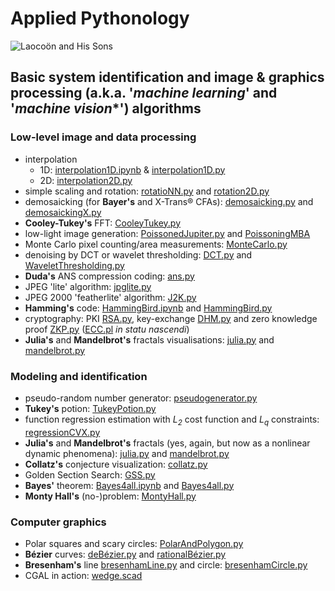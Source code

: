 # Applied Pythonology
![Laocoön and His Sons](https://upload.wikimedia.org/wikipedia/commons/thumb/1/17/Laocoon_Pio-Clementino_Inv1059-1064-1067.jpg/250px-Laocoon_Pio-Clementino_Inv1059-1064-1067.jpg)
## Basic system identification and image & graphics processing (a.k.a. '*machine learning*' and '*machine vision**') algorithms
### Low-level image and data processing
- interpolation
  - 1D: [interpolation1D.ipynb](./interpolation1D.ipynb) & [interpolation1D.py](./interpolation1D.py)
  - 2D: [interpolation2D.py](./interpolation2D.py)
- simple scaling and rotation: [rotatioNN.py](./rotatioNN.py) and [rotation2D.py](./rotation2D.py)
- demosaicking (for **Bayer's** and X-Trans® CFAs): [demosaicking.py](./demosaicking.py) and [demosaickingX.py](./demosaickingX.py)
- **Cooley-Tukey's** FFT: [CooleyTukey.py](./CooleyTukey.py)
- low-light image generation: [PoissonedJupiter.py](./PoissonedJupiter.py) and [PoissoningMBA](./PoissoningMBA)
- Monte Carlo pixel counting/area measurements: [MonteCarlo.py](./MonteCarlo.py)
- denoising by DCT or wavelet thresholding: [DCT.py](./dct.py) and [WaveletThresholding.py](./WaveletThresholding.py)
- **Duda's** ANS compression coding: [ans.py](./ans.py)
- JPEG 'lite' algorithm: [jpglite.py](./jpglite.py)
- JPEG 2000 'featherlite' algorithm: [J2K.py](./J2K.py)
- **Hamming's** code: [HammingBird.ipynb](./HammingBird.ipynb) and [HammingBird.py](./HammingBird.py)
- cryptography: PKI [RSA.py](./RSA.py), key-exchange [DHM.py](./DHM.py) and zero knowledge proof [ZKP.py](./ZKP.py) ([ECC.pl](./ECC.pl) *in statu nascendi*)
- **Julia's** and **Mandelbrot's** fractals visualisations: [julia.py](./julia.py) and [mandelbrot.py](./mandelbrot.py)
### Modeling and identification
- pseudo-random number generator: [pseudogenerator.py](./pseudogenerator.py)
- **Tukey's** potion: [TukeyPotion.py](./TukeyPotion.py)
- function regression estimation with _L<sub>2</sub>_ cost function and _L<sub>q</sub>_ constraints: [regressionCVX.py](./regressionCVX.py)
- **Julia's** and **Mandelbrot's** fractals (yes, again, but now as a nonlinear dynamic phenomena): [julia.py](./julia.py) and [mandelbrot.py](./mandelbrot.py)
- **Collatz's** conjecture visualization: [collatz.py](./collatz.py)
- Golden Section Search: [GSS.py](./GSS.py)
- **Bayes'** theorem: [Bayes4all.ipynb](./Bayes4all.ipynb) and [Bayes4all.py](./Bayes4all.py)
- **Monty Hall's** (no-)problem: [MontyHall.py](./montyhall.py)
### Computer graphics
- Polar squares and scary circles: [PolarAndPolygon.py](./PolarAndPolygon.py)
- **Bézier** curves: [deBézier.py](./deBézier.py) and [rationalBézier.py](./rationalBézier.py)
- **Bresenham's** line [bresenhamLine.py](./bresenhamLine.py) and circle: [bresenhamCircle.py](./bresenhamCircle.py)
- CGAL in action: [wedge.scad](./CGAL4All/wedge.scad)